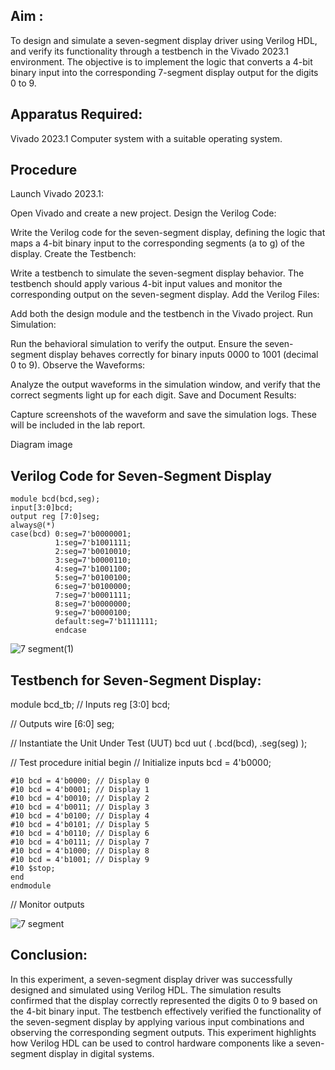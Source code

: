 ## Aim :
To design and simulate a seven-segment display driver using Verilog HDL, and verify its functionality through a testbench in the Vivado 2023.1 environment. The objective is to implement the logic that converts a 4-bit binary input into the corresponding 7-segment display output for the digits 0 to 9.

## Apparatus Required:
Vivado 2023.1 Computer system with a suitable operating system.

## Procedure

Launch Vivado 2023.1:

Open Vivado and create a new project. Design the Verilog Code:

Write the Verilog code for the seven-segment display, defining the logic that maps a 4-bit binary input to the corresponding segments (a to g) of the display. Create the Testbench:

Write a testbench to simulate the seven-segment display behavior. The testbench should apply various 4-bit input values and monitor the corresponding output on the seven-segment display. Add the Verilog Files:

Add both the design module and the testbench in the Vivado project. Run Simulation:

Run the behavioral simulation to verify the output. Ensure the seven-segment display behaves correctly for binary inputs 0000 to 1001 (decimal 0 to 9). Observe the Waveforms:

Analyze the output waveforms in the simulation window, and verify that the correct segments light up for each digit. Save and Document Results:

Capture screenshots of the waveform and save the simulation logs. These will be included in the lab report.

Diagram image

## Verilog Code for Seven-Segment Display
~~~
module bcd(bcd,seg); 
input[3:0]bcd;
output reg [7:0]seg;
always@(*) 
case(bcd) 0:seg=7'b0000001;
          1:seg=7'b1001111;
          2:seg=7'b0010010; 
          3:seg=7'b0000110; 
          4:seg=7'b1001100;
          5:seg=7'b0100100;
          6:seg=7'b0100000;
          7:seg=7'b0001111;
          8:seg=7'b0000000;
          9:seg=7'b0000100; 
          default:seg=7'b1111111;
          endcase
~~~
![7 segment(1)](https://github.com/user-attachments/assets/20e0fb49-9592-441f-b441-beb9d4e64c8e)


## Testbench for Seven-Segment Display:

module bcd_tb; // Inputs reg [3:0] bcd;

// Outputs wire [6:0] seg;

// Instantiate the Unit Under Test (UUT) bcd uut ( .bcd(bcd), .seg(seg) );

// Test procedure initial begin // Initialize inputs bcd = 4'b0000;
~~~
#10 bcd = 4'b0000; // Display 0
#10 bcd = 4'b0001; // Display 1
#10 bcd = 4'b0010; // Display 2
#10 bcd = 4'b0011; // Display 3
#10 bcd = 4'b0100; // Display 4
#10 bcd = 4'b0101; // Display 5
#10 bcd = 4'b0110; // Display 6
#10 bcd = 4'b0111; // Display 7
#10 bcd = 4'b1000; // Display 8
#10 bcd = 4'b1001; // Display 9
#10 $stop;
end
endmodule
~~~

// Monitor outputs


![7 segment](https://github.com/user-attachments/assets/db831b50-9dc4-41e4-84ca-56cfcce661d9)


## Conclusion:
In this experiment, a seven-segment display driver was successfully designed and simulated using Verilog HDL. The simulation results confirmed that the display correctly represented the digits 0 to 9 based on the 4-bit binary input. The testbench effectively verified the functionality of the seven-segment display by applying various input combinations and observing the corresponding segment outputs. This experiment highlights how Verilog HDL can be used to control hardware components like a seven-segment display in digital systems.
